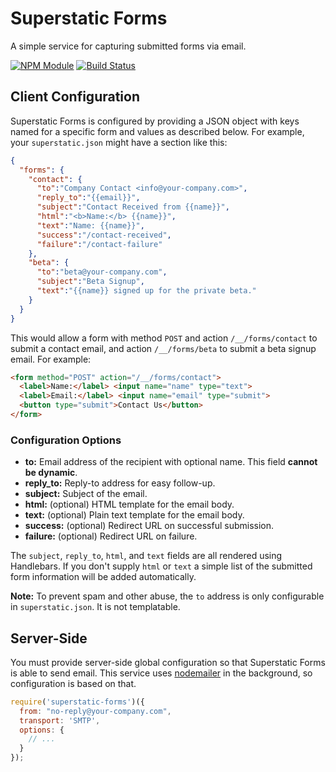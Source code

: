 # Superstatic Forms

A simple service for capturing submitted forms via email.

[![NPM Module](http://img.shields.io/npm/v/superstatic-forms.svg?style=flat)](https://npmjs.org/package/superstatic-forms)
[![Build Status](http://img.shields.io/travis/divshot/superstatic-forms.svg?style=flat)](https://travis-ci.org/divshot/superstatic-forms)

## Client Configuration

Superstatic Forms is configured by providing a JSON object with keys
named for a specific form and values as described below. For example,
your `superstatic.json` might have a section like this:

```json
{
  "forms": {
    "contact": {
      "to":"Company Contact <info@your-company.com>",
      "reply_to":"{{email}}",
      "subject":"Contact Received from {{name}}",
      "html":"<b>Name:</b> {{name}}",
      "text":"Name: {{name}}",
      "success":"/contact-received",
      "failure":"/contact-failure"
    },
    "beta": {
      "to":"beta@your-company.com",
      "subject":"Beta Signup",
      "text":"{{name}} signed up for the private beta."
    }
  }
}
```

This would allow a form with method `POST` and action `/__/forms/contact`
to submit a contact email, and action `/__/forms/beta` to submit a beta
signup email. For example:

```html
<form method="POST" action="/__/forms/contact">
  <label>Name:</label> <input name="name" type="text">
  <label>Email:</label> <input name="email" type="submit">
  <button type="submit">Contact Us</button>
</form>
```

### Configuration Options

* **to:** Email address of the recipient with optional name. This field **cannot be dynamic**.
* **reply_to:** Reply-to address for easy follow-up.
* **subject:** Subject of the email.
* **html:** (optional) HTML template for the email body.
* **text:** (optional) Plain text template for the email body.
* **success:** (optional) Redirect URL on successful submission.
* **failure:** (optional) Redirect URL on failure.

The `subject`, `reply_to`, `html`, and `text` fields are all rendered using Handlebars. If you don't supply `html` or `text` a simple list of the submitted form information will be added automatically.

**Note:** To prevent spam and other abuse, the `to` address is only configurable in `superstatic.json`. It is not templatable.

## Server-Side

You must provide server-side global configuration so that Superstatic
Forms is able to send email. This service uses [nodemailer](http://nodemailer.com)
in the background, so configuration is based on that.

```js
require('superstatic-forms')({
  from: "no-reply@your-company.com",
  transport: 'SMTP',
  options: {
    // ...
  }
});
```
